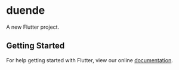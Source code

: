 # duende

A new Flutter project.

## Getting Started

For help getting started with Flutter, view our online
[documentation](http://flutter.io/).
